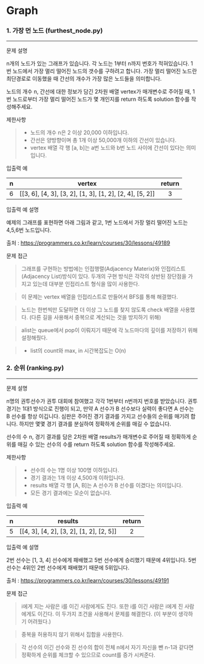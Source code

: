 # Graph
### 1. 가장 먼 노드 (furthest_node.py)
---
문제 설명

n개의 노드가 있는 그래프가 있습니다. 각 노드는 1부터 n까지 번호가 적혀있습니다. 1번 노드에서 가장 멀리 떨어진 노드의 갯수를 구하려고 합니다. 가장 멀리 떨어진 노드란 최단경로로 이동했을 때 간선의 개수가 가장 많은 노드들을 의미합니다.

노드의 개수 n, 간선에 대한 정보가 담긴 2차원 배열 vertex가 매개변수로 주어질 때, 1번 노드로부터 가장 멀리 떨어진 노드가 몇 개인지를 return 하도록 solution 함수를 작성해주세요.

제한사항
> * 노드의 개수 n은 2 이상 20,000 이하입니다.
> * 간선은 양방향이며 총 1개 이상 50,000개 이하의 간선이 있습니다.
> * vertex 배열 각 행 [a, b]는 a번 노드와 b번 노드 사이에 간선이 있다는 의미입니다.

입출력 예

|n|vertex|return|
|:-:|:--:|:----:|
|6|[[3, 6], [4, 3], [3, 2], [1, 3], [1, 2], [2, 4], [5, 2]]|3|

입출력 예 설명

예제의 그래프를 표현하면 아래 그림과 같고, 1번 노드에서 가장 멀리 떨어진 노드는 4,5,6번 노드입니다.

출처 : https://programmers.co.kr/learn/courses/30/lessons/49189

문제 접근
> 그래프를 구현하는 방법에는 인접행렬(Adjacency Materix)와 인접리스트(Adjacency List)방식이 있다. 두개의 구현 방식은 각각의 상반된 장단점을 가지고 있는데 대부분 인접리스트 형식을 많이 사용한다.

> 이 문제는 vertex 배열을 인접리스트로 만들어서 BFS를 통해 해결했다.

> 노드는 한번씩만 도달하면 더 이상 그 노드를 찾지 않도록 check 배열을 사용했다. (다른 길을 사용해서 중복으로 계산되는 것을 방지하기 위해)

> alist는 queue에서 pop이 이뤄지기 때문에 각 노드마다의 깊이를 저장하기 위해 설정해줬다.

> * list의 count와 max, in 시간복잡도는 O(n)


### 2. 순위 (ranking.py)
---
문제 설명

n명의 권투선수가 권투 대회에 참여했고 각각 1번부터 n번까지 번호를 받았습니다. 권투 경기는 1대1 방식으로 진행이 되고, 만약 A 선수가 B 선수보다 실력이 좋다면 A 선수는 B 선수를 항상 이깁니다. 심판은 주어진 경기 결과를 가지고 선수들의 순위를 매기려 합니다. 하지만 몇몇 경기 결과를 분실하여 정확하게 순위를 매길 수 없습니다.

선수의 수 n, 경기 결과를 담은 2차원 배열 results가 매개변수로 주어질 때 정확하게 순위를 매길 수 있는 선수의 수를 return 하도록 solution 함수를 작성해주세요.

제한사항
> * 선수의 수는 1명 이상 100명 이하입니다.
> * 경기 결과는 1개 이상 4,500개 이하입니다.
> * results 배열 각 행 [A, B]는 A 선수가 B 선수를 이겼다는 의미입니다.
> * 모든 경기 결과에는 모순이 없습니다.

입출력 예

|n|results|return|
|:-:|:---:|:----:|
|5|[[4, 3], [4, 2], [3, 2], [1, 2], [2, 5]]|2|

입출력 예 설명

2번 선수는 [1, 3, 4] 선수에게 패배했고 5번 선수에게 승리했기 때문에 4위입니다.
5번 선수는 4위인 2번 선수에게 패배했기 때문에 5위입니다.

출처 : https://programmers.co.kr/learn/courses/30/lessons/49191

문제 접근
> i에게 지는 사람은 i를 이긴 사람에게도 진다. 또한 i를 이긴 사람은 i에게 진 사람에게도 이긴다. 이 두가지 조건을 사용해서 문제를 해결한다. (이 부분이 생각하기 어려웠다.)

> 중복을 허용하지 않기 위해서 집합을 사용한다.

> 각 선수의 이긴 선수와 진 선수의 합이 전체 n에서 자기 자신을 뺀 n-1과 같다면 정확하게 순위를 체크할 수 있으므로 count를 증가 시켜준다.